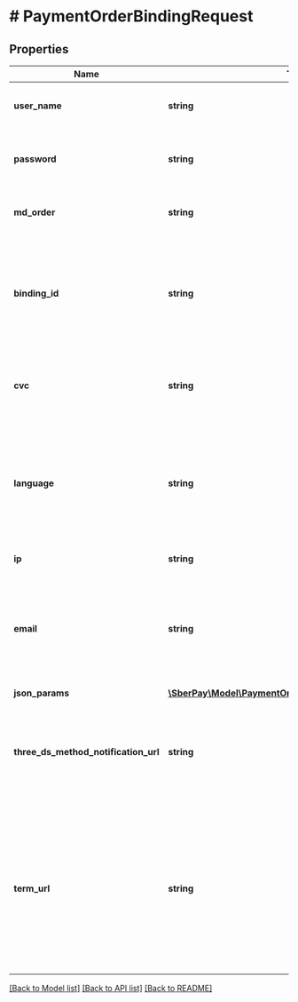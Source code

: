 # # PaymentOrderBindingRequest

## Properties

Name | Type | Description | Notes
------------ | ------------- | ------------- | -------------
**user_name** | **string** | Логин Клиента, полученный при подключении к ПШ |
**password** | **string** | Пароль Клиента, полученный при подключении к ПШ |
**md_order** | **string** | Уникальный номер заказа в Платёжном шлюзе |
**binding_id** | **string** | Идентификатор Связки, созданной ранее. Может использоваться, только если у магазина есть разрешение на работу со связками |
**cvc** | **string** | Проверочный код Карты Плательщика (обычно с обратной стороны Карты) | [optional]
**language** | **string** | Язык в кодировке ISO 639-1 (ru, en). Если не указан, будет использовано значение по умолчанию, указанное в настройках Клиента | [optional]
**ip** | **string** | IP-адрес Плательщика |
**email** | **string** | Адрес электронной почты Плательщика. В случае использования фискализации обязателен, при отсутствии phone. | [optional]
**json_params** | [**\SberPay\Model\PaymentOrderBindingRequestJsonParams**](PaymentOrderBindingRequestJsonParams.md) |  | [optional]
**three_ds_method_notification_url** | **string** | URL адрес Клиента для получения уведомления о завершении вызова 3DS Method (3DS Method Notification URL) | [optional]
**term_url** | **string** | URL адрес Клиента для возврата после проведения 3-D Secure аутентификации Плательщика. Обязателен, если используется платёжная страница на стороне Клиента и 3DS Server Банка | [optional]

[[Back to Model list]](../../README.md#models) [[Back to API list]](../../README.md#endpoints) [[Back to README]](../../README.md)
